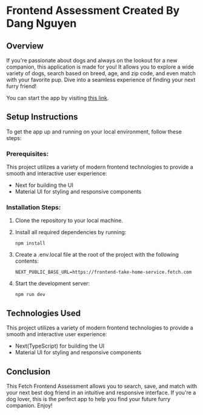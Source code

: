 # Frontend Assessment Created By Dang Nguyen

## Overview

If you're passionate about dogs and always on the lookout for a new companion, this application is made for you! It allows you to explore a wide variety of dogs, search based on breed, age, and zip code, and even match with your favorite pup. Dive into a seamless experience of finding your next furry friend!

You can start the app by visiting [this link](https://fantastic-palmier-7dc2f5.netlify.app/).

## Setup Instructions

To get the app up and running on your local environment, follow these steps:

### Prerequisites:

This project utilizes a variety of modern frontend technologies to provide a smooth and interactive user experience:

- Next for building the UI
- Material UI for styling and responsive components


### Installation Steps:

1. Clone the repository to your local machine.
2. Install all required dependencies by running:

    ``npm install``
3. Create a .env.local file at the root of the project with the following contents:

    ``NEXT_PUBLIC_BASE_URL=https://frontend-take-home-service.fetch.com``

4. Start the development server:

    ``npm run dev``

## Technologies Used

This project utilizes a variety of modern frontend technologies to provide a smooth and interactive user experience:
- Next(TypeScript) for building the UI
- Material UI for styling and responsive components

## Conclusion

This Fetch Frontend Assessment allows you to search, save, and match with your next best dog friend in an intuitive and responsive interface. If you're a dog lover, this is the perfect app to help you find your future furry companion. Enjoy!
